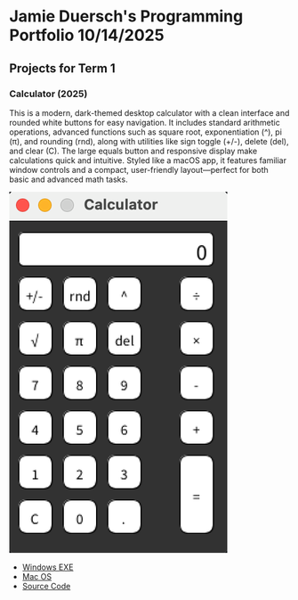 # Jamie Duersch's Programming Portfolio 10/14/2025

## Projects for Term 1

### Calculator (2025)

This is a modern, dark-themed desktop calculator with a clean interface and rounded white buttons for easy navigation. It includes standard arithmetic operations, advanced functions such as square root, exponentiation (^), pi (π), and rounding (rnd), along with utilities like sign toggle (+/-), delete (del), and clear (C). The large equals button and responsive display make calculations quick and intuitive. Styled like a macOS app, it features familiar window controls and a compact, user-friendly layout—perfect for both basic and advanced math tasks.

![Running Calculator](https://github.com/9711519-png/jamie-s-portfolio/blob/main/images/Calc.png)


*  [Windows EXE](https://github.com/9711519-png/jamie-s-portfolio/blob/main/src/Calculator/windows-amd64.zip)
*  [Mac OS](https://github.com/9711519-png/jamie-s-portfolio/blob/main/src/Calculator/macos-aarch64.zip)
*  [Source Code](https://github.com/9711519-png/jamie-s-portfolio/blob/main/src/Calculator/Calculator.zip)
